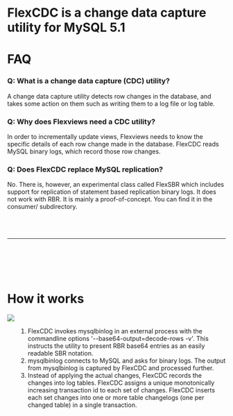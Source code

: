 # FlexCDC is a change data capture utility for MySQL 5.1 #
# FAQ #
<h3>Q: What is a change data capture (CDC) utility?</h3><p>A change data capture utility detects row changes in the database, and takes some action on them such as writing them to a log file or log table.<br>
<h3>Q: Why does Flexviews need a CDC utility?</h3><p>In order to incrementally update views, Flexviews needs to know the specific details of each row change made in the database.  FlexCDC reads MySQL binary logs, which record those row changes.<br>
<h3>Q: Does FlexCDC replace MySQL replication?</h3><p>No.  There is, however, an experimental class called FlexSBR which includes support for replication of statement based replication binary logs.  It does not work with RBR.  It is mainly a proof-of-concept.  You can find it in the consumer/ subdirectory.<br>
<br>
<br>
<br>
<hr><br>
<br>
<br>
<br>
<h1>How it works</h1>
<img src='http://flexviews.sourceforge.net/images/FlexCDC.png'><p>
<ul>
<ol>
<li>FlexCDC invokes mysqlbinlog in an external process with the commandline options '--base64-output=decode-rows -v'.  This instructs the utility to present RBR base64 entries as an easily readable SBR notation.</li>
<li>mysqlbinlog connects to MySQL and asks for binary logs.  The output from mysqlbinlog is captured by FlexCDC and processed further.</li>
<li>Instead of applying the actual changes, FlexCDC records the changes into log tables.  FlexCDC assigns a unique monotonically increasing transaction id to each set of changes. FlexCDC inserts each set  changes into one or more table changelogs (one per changed table) in a single transaction.  </li>
</ol>